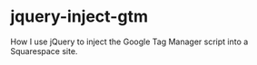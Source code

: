 jquery-inject-gtm
=================

How I use jQuery to inject the Google Tag Manager script into a Squarespace site.
